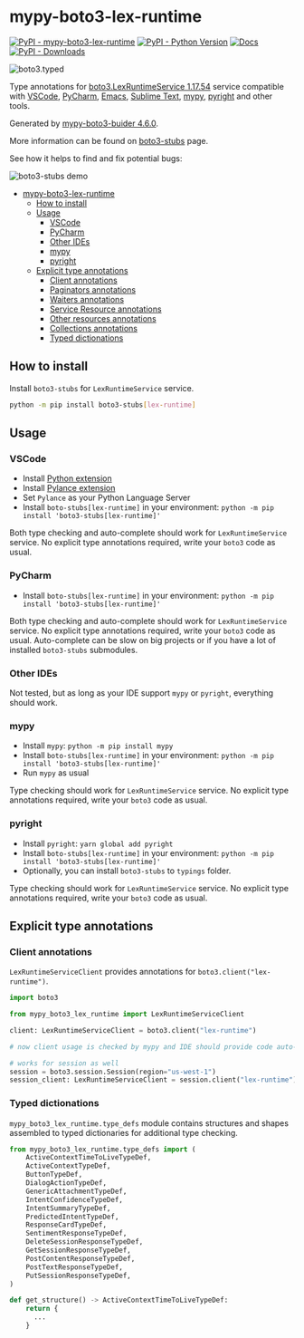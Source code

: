 # mypy-boto3-lex-runtime

[![PyPI - mypy-boto3-lex-runtime](https://img.shields.io/pypi/v/mypy-boto3-lex-runtime.svg?color=blue)](https://pypi.org/project/mypy-boto3-lex-runtime)
[![PyPI - Python Version](https://img.shields.io/pypi/pyversions/mypy-boto3-lex-runtime.svg?color=blue)](https://pypi.org/project/mypy-boto3-lex-runtime)
[![Docs](https://img.shields.io/readthedocs/mypy-boto3-builder.svg?color=blue)](https://mypy-boto3-builder.readthedocs.io/)
[![PyPI - Downloads](https://img.shields.io/pypi/dw/mypy-boto3-lex-runtime?color=blue)](https://pypistats.org/packages/mypy-boto3-lex-runtime)

![boto3.typed](https://github.com/vemel/mypy_boto3_builder/raw/master/logo.png)

Type annotations for
[boto3.LexRuntimeService 1.17.54](https://boto3.amazonaws.com/v1/documentation/api/1.17.54/reference/services/lex-runtime.html#LexRuntimeService) service
compatible with
[VSCode](https://code.visualstudio.com/),
[PyCharm](https://www.jetbrains.com/pycharm/),
[Emacs](https://www.gnu.org/software/emacs/),
[Sublime Text](https://www.sublimetext.com/),
[mypy](https://github.com/python/mypy),
[pyright](https://github.com/microsoft/pyright)
and other tools.

Generated by [mypy-boto3-buider 4.6.0](https://github.com/vemel/mypy_boto3_builder).

More information can be found on [boto3-stubs](https://pypi.org/project/boto3-stubs/) page.

See how it helps to find and fix potential bugs:

![boto3-stubs demo](https://github.com/vemel/mypy_boto3_builder/raw/master/demo.gif)

- [mypy-boto3-lex-runtime](#mypy-boto3-lex-runtime)
  - [How to install](#how-to-install)
  - [Usage](#usage)
    - [VSCode](#vscode)
    - [PyCharm](#pycharm)
    - [Other IDEs](#other-ides)
    - [mypy](#mypy)
    - [pyright](#pyright)
  - [Explicit type annotations](#explicit-type-annotations)
    - [Client annotations](#client-annotations)
    - [Paginators annotations](#paginators-annotations)
    - [Waiters annotations](#waiters-annotations)
    - [Service Resource annotations](#service-resource-annotations)
    - [Other resources annotations](#other-resources-annotations)
    - [Collections annotations](#collections-annotations)
    - [Typed dictionations](#typed-dictionations)

## How to install

Install `boto3-stubs` for `LexRuntimeService` service.

```bash
python -m pip install boto3-stubs[lex-runtime]
```

## Usage

### VSCode

- Install [Python extension](https://marketplace.visualstudio.com/items?itemName=ms-python.python)
- Install [Pylance extension](https://marketplace.visualstudio.com/items?itemName=ms-python.vscode-pylance)
- Set `Pylance` as your Python Language Server
- Install `boto-stubs[lex-runtime]` in your environment: `python -m pip install 'boto3-stubs[lex-runtime]'`

Both type checking and auto-complete should work for `LexRuntimeService` service.
No explicit type annotations required, write your `boto3` code as usual.

### PyCharm

- Install `boto-stubs[lex-runtime]` in your environment: `python -m pip install 'boto3-stubs[lex-runtime]'`

Both type checking and auto-complete should work for `LexRuntimeService` service.
No explicit type annotations required, write your `boto3` code as usual.
Auto-complete can be slow on big projects or if you have a lot of installed `boto3-stubs` submodules.

### Other IDEs

Not tested, but as long as your IDE support `mypy` or `pyright`, everything should work.

### mypy

- Install `mypy`: `python -m pip install mypy`
- Install `boto-stubs[lex-runtime]` in your environment: `python -m pip install 'boto3-stubs[lex-runtime]'`
- Run `mypy` as usual

Type checking should work for `LexRuntimeService` service.
No explicit type annotations required, write your `boto3` code as usual.

### pyright

- Install `pyright`: `yarn global add pyright`
- Install `boto-stubs[lex-runtime]` in your environment: `python -m pip install 'boto3-stubs[lex-runtime]'`
- Optionally, you can install `boto3-stubs` to `typings` folder.

Type checking should work for `LexRuntimeService` service.
No explicit type annotations required, write your `boto3` code as usual.

## Explicit type annotations

### Client annotations

`LexRuntimeServiceClient` provides annotations for `boto3.client("lex-runtime")`.

```python
import boto3

from mypy_boto3_lex_runtime import LexRuntimeServiceClient

client: LexRuntimeServiceClient = boto3.client("lex-runtime")

# now client usage is checked by mypy and IDE should provide code auto-complete

# works for session as well
session = boto3.session.Session(region="us-west-1")
session_client: LexRuntimeServiceClient = session.client("lex-runtime")
```








### Typed dictionations

`mypy_boto3_lex_runtime.type_defs` module contains structures and shapes assembled
to typed dictionaries for additional type checking.

```python
from mypy_boto3_lex_runtime.type_defs import (
    ActiveContextTimeToLiveTypeDef,
    ActiveContextTypeDef,
    ButtonTypeDef,
    DialogActionTypeDef,
    GenericAttachmentTypeDef,
    IntentConfidenceTypeDef,
    IntentSummaryTypeDef,
    PredictedIntentTypeDef,
    ResponseCardTypeDef,
    SentimentResponseTypeDef,
    DeleteSessionResponseTypeDef,
    GetSessionResponseTypeDef,
    PostContentResponseTypeDef,
    PostTextResponseTypeDef,
    PutSessionResponseTypeDef,
)

def get_structure() -> ActiveContextTimeToLiveTypeDef:
    return {
      ...
    }
```
